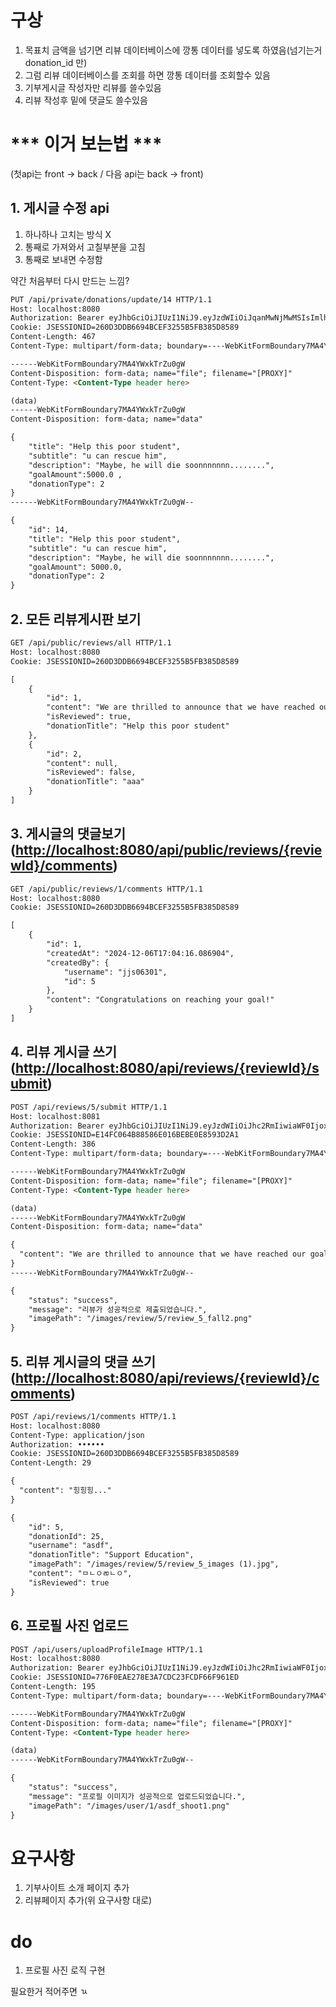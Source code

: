# 구상

1. 목표치 금액을 넘기면 리뷰 데이터베이스에 깡통 데이터를 넣도록 하였음(넘기는거 donation_id 만)
2. 그럼 리뷰 데이터베이스를 조회를 하면 깡통 데이터를 조회할수 있음 
3. 기부게시글 작성자만 리뷰를 쓸수있음
4. 리뷰 작성후 밑에 댓글도 쓸수있음

# *** 이거 보는법 ***
(첫api는 front → back / 다음 api는 back → front)

## 1. 게시글 수정 api
1. 하나하나 고치는 방식 X
2. 통째로 가져와서 고칠부분을 고침
3. 통째로 보내면 수정함

약간 처음부터 다시 만드는 느낌?

```html
PUT /api/private/donations/update/14 HTTP/1.1
Host: localhost:8080
Authorization: Bearer eyJhbGciOiJIUzI1NiJ9.eyJzdWIiOiJqanMwNjMwMSIsImlhdCI6MTczMzQ3NDc3OCwiZXhwIjoxNzMzNDc4Mzc4fQ.tf7Va__7SibkAZNJVLKHguchWon3CG7bnVhvBkPkkHs
Cookie: JSESSIONID=260D3DDB6694BCEF3255B5FB385D8589
Content-Length: 467
Content-Type: multipart/form-data; boundary=----WebKitFormBoundary7MA4YWxkTrZu0gW

------WebKitFormBoundary7MA4YWxkTrZu0gW
Content-Disposition: form-data; name="file"; filename="[PROXY]"
Content-Type: <Content-Type header here>

(data)
------WebKitFormBoundary7MA4YWxkTrZu0gW
Content-Disposition: form-data; name="data"

{
    "title": "Help this poor student",
    "subtitle": "u can rescue him",
    "description": "Maybe, he will die soonnnnnnn........",
    "goalAmount":5000.0 ,
    "donationType": 2
}
------WebKitFormBoundary7MA4YWxkTrZu0gW--

```

```html
{
    "id": 14,
    "title": "Help this poor student",
    "subtitle": "u can rescue him",
    "description": "Maybe, he will die soonnnnnnn........",
    "goalAmount": 5000.0,
    "donationType": 2
}
```

## 2. 모든 리뷰게시판 보기

```html
GET /api/public/reviews/all HTTP/1.1
Host: localhost:8080
Cookie: JSESSIONID=260D3DDB6694BCEF3255B5FB385D8589
```

```html
[
    {
        "id": 1,
        "content": "We are thrilled to announce that we have reached our goal. Thank you for your support!",
        "isReviewed": true,
        "donationTitle": "Help this poor student"
    },
    {
        "id": 2,
        "content": null,
        "isReviewed": false,
        "donationTitle": "aaa"
    }
]
```

## 3. 게시글의 댓글보기([http://localhost:8080/api/public/reviews/{reviewId}/comments](http://localhost:8080/api/public/reviews/%7BreviewId%7D/comments))

```html
GET /api/public/reviews/1/comments HTTP/1.1
Host: localhost:8080
Cookie: JSESSIONID=260D3DDB6694BCEF3255B5FB385D8589
```

```html
[
    {
        "id": 1,
        "createdAt": "2024-12-06T17:04:16.086904",
        "createdBy": {
            "username": "jjs06301",
            "id": 5
        },
        "content": "Congratulations on reaching your goal!"
    }
]
```

## 4. 리뷰 게시글 쓰기([http://localhost:8080/api/reviews/{reviewId}/submit](http://localhost:8080/api/reviews/%7BreviewId%7D/submit))

```html
POST /api/reviews/5/submit HTTP/1.1
Host: localhost:8081
Authorization: Bearer eyJhbGciOiJIUzI1NiJ9.eyJzdWIiOiJhc2RmIiwiaWF0IjoxNzM0MDc5NjU2LCJleHAiOjE3MzQwODMyNTZ9.p_L6jbenC_WXdN_q2FAUetUXY8ZvyRlAbkUPaXEiXWE
Cookie: JSESSIONID=E14FC064B88586E016BEBE0E8593D2A1
Content-Length: 386
Content-Type: multipart/form-data; boundary=----WebKitFormBoundary7MA4YWxkTrZu0gW

------WebKitFormBoundary7MA4YWxkTrZu0gW
Content-Disposition: form-data; name="file"; filename="[PROXY]"
Content-Type: <Content-Type header here>

(data)
------WebKitFormBoundary7MA4YWxkTrZu0gW
Content-Disposition: form-data; name="data"

{
  "content": "We are thrilled to announce that we have reached our goal. Thank you for your support!"
}
------WebKitFormBoundary7MA4YWxkTrZu0gW--

```

```html
{
    "status": "success",
    "message": "리뷰가 성공적으로 제출되었습니다.",
    "imagePath": "/images/review/5/review_5_fall2.png"
}
```

## 5. 리뷰 게시글의 댓글 쓰기([http://localhost:8080/api/reviews/{reviewId}/comments](http://localhost:8080/api/reviews/%7BreviewId%7D/comments))

```html
POST /api/reviews/1/comments HTTP/1.1
Host: localhost:8080
Content-Type: application/json
Authorization: ••••••
Cookie: JSESSIONID=260D3DDB6694BCEF3255B5FB385D8589
Content-Length: 29

{
  "content": "힝힝힝..."
}

```

```html
{
    "id": 5,
    "donationId": 25,
    "username": "asdf",
    "donationTitle": "Support Education",
    "imagePath": "/images/review/5/review_5_images (1).jpg",
    "content": "ㅁㄴㅇㄻㄴㅇ",
    "isReviewed": true
}
```

## 6. 프로필 사진 업로드
```html
POST /api/users/uploadProfileImage HTTP/1.1
Host: localhost:8080
Authorization: Bearer eyJhbGciOiJIUzI1NiJ9.eyJzdWIiOiJhc2RmIiwiaWF0IjoxNzM0MDc1OTU1LCJleHAiOjE3MzQwNzk1NTV9.YH0f6W20dB1AOFU-aIzm3mvKJdJFaSA4ONBm0r62j_g
Cookie: JSESSIONID=776F0EAE278E3A7CDC23FCDF66F961ED
Content-Length: 195
Content-Type: multipart/form-data; boundary=----WebKitFormBoundary7MA4YWxkTrZu0gW

------WebKitFormBoundary7MA4YWxkTrZu0gW
Content-Disposition: form-data; name="file"; filename="[PROXY]"
Content-Type: <Content-Type header here>

(data)
------WebKitFormBoundary7MA4YWxkTrZu0gW--

```

```html
{
    "status": "success",
    "message": "프로필 이미지가 성공적으로 업로드되었습니다.",
    "imagePath": "/images/user/1/asdf_shoot1.png"
}
```

# 요구사항

1. 기부사이트 소개 페이지 추가
2. 리뷰페이지 추가(위 요구사항 대로)

# do
1. 프로필 사진 로직 구현

필요한거 적어주면 ㄳ
